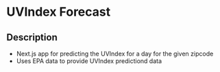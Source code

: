 # UVIndex Forecast

## Description

- Next.js app for predicting the UVIndex for a day for the given zipcode
- Uses EPA data to provide UVIndex predictiond data
